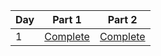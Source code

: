 | Day  | Part 1 | Part 2 |
| ------------- | ------------- | ------------- |
| 1  | [Complete](https://github.com/ianwineman/aoc-2024/blob/main/d1p1.jl) | [Complete](https://github.com/ianwineman/aoc-2024/blob/main/d1p2.jl)  |